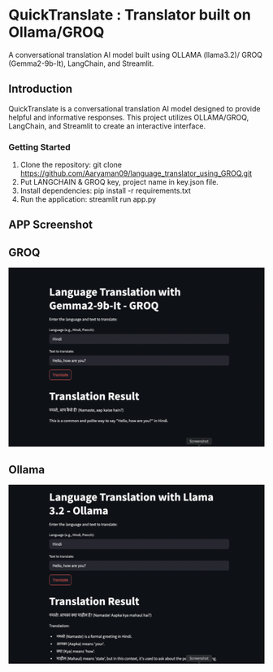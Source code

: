 # QuickTranslate : Translator built on Ollama/GROQ

A conversational translation AI model built using OLLAMA (llama3.2)/ GROQ (Gemma2-9b-It), LangChain, and Streamlit.

## Introduction
QuickTranslate is a conversational translation AI model designed to provide helpful and informative responses. This project utilizes OLLAMA/GROQ, LangChain, and Streamlit to create an interactive interface.

### Getting Started
1. Clone the repository: git clone https://github.com/Aaryaman09/language_translator_using_GROQ.git
2. Put LANGCHAIN & GROQ key, project name in key.json file.
3. Install dependencies: pip install -r requirements.txt
4. Run the application: streamlit run app.py

## APP Screenshot

## GROQ 
![Alt text](https://raw.githubusercontent.com/Aaryaman09/language_translator_using_GROQ/refs/heads/main/Screenshot/paid_groq_gemma_version.png)

## Ollama 
![Alt text](https://raw.githubusercontent.com/Aaryaman09/language_translator_using_GROQ/refs/heads/main/Screenshot/free_ollama_version.png)